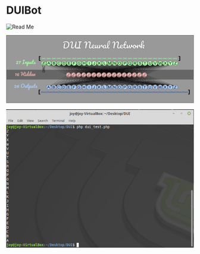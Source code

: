 # DUIBot

![Read Me](https://geekgirljoy.wordpress.com/2019/05/22/dui-bot/)

![DUI ANN](https://github.com/geekgirljoy/DUIBot/blob/master/DUIANN.jpg)

![DUI ANN Results](https://github.com/geekgirljoy/DUIBot/blob/master/DUIBotResults.jpg)

